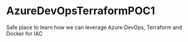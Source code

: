 # AzureDevOpsTerraformPOC1
Safe place to learn how we can leverage Azure DevOps, Terraform and Docker for IAC
